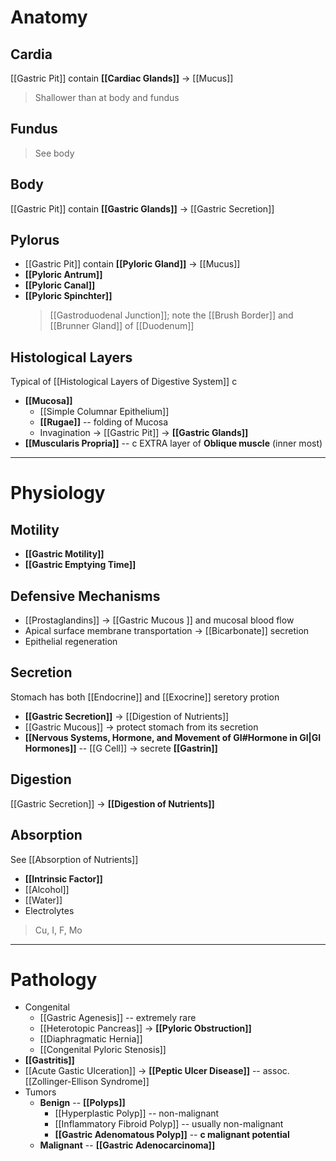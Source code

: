 # Anatomy
## Cardia
[[Gastric Pit]] contain **[[Cardiac Glands]]** -> [[Mucus]]
> Shallower than at body and fundus

## Fundus
> See body

## Body
[[Gastric Pit]] contain **[[Gastric Glands]]** -> [[Gastric Secretion]]

## Pylorus
- [[Gastric Pit]] contain **[[Pyloric Gland]]** -> [[Mucus]]
- **[[Pyloric Antrum]]**
- **[[Pyloric Canal]]**
- **[[Pyloric Spinchter]]**
	> [[Gastroduodenal Junction]]; note the [[Brush Border]] and [[Brunner Gland]] of [[Duodenum]]

## Histological Layers
Typical of [[Histological Layers of Digestive System]] c
- **[[Mucosa]]**
	- [[Simple Columnar Epithelium]]
	- **[[Rugae]]** -- folding of Mucosa
	- Invagination -> [[Gastric Pit]] -> **[[Gastric Glands]]**
- **[[Muscularis Propria]]** -- c EXTRA layer of **Oblique muscle** (inner most)

---

# Physiology
## Motility
- **[[Gastric Motility]]**
- **[[Gastric Emptying Time]]**

## Defensive Mechanisms
- [[Prostaglandins]] -> [[Gastric Mucous ]] and mucosal blood flow
- Apical surface membrane transportation -> [[Bicarbonate]] secretion
- Epithelial regeneration

## Secretion
Stomach has both [[Endocrine]] and [[Exocrine]] seretory protion
- **[[Gastric Secretion]]** -> [[Digestion of Nutrients]]
- [[Gastric Mucous]] -> protect stomach from its secretion
- **[[Nervous Systems, Hormone, and Movement of GI#Hormone in GI|GI Hormones]]** -- [[G Cell]] -> secrete **[[Gastrin]]**

## Digestion
[[Gastric Secretion]] -> **[[Digestion of Nutrients]]**

## Absorption
See [[Absorption of Nutrients]]
- **[[Intrinsic Factor]]** 
- [[Alcohol]]
- [[Water]]
- Electrolytes
> Cu, I, F, Mo

---

# Pathology
- Congenital
	- [[Gastric Agenesis]] -- extremely rare
	- [[Heterotopic Pancreas]] -> **[[Pyloric Obstruction]]**
	- [[Diaphragmatic Hernia]]
	- [[Congenital Pyloric Stenosis]]
- **[[Gastritis]]**
- [[Acute Gastic Ulceration]] -> **[[Peptic Ulcer Disease]]** -- assoc. [[Zollinger-Ellison Syndrome]]
- Tumors
	- **Benign** -- **[[Polyps]]**
		- [[Hyperplastic Polyp]] -- non-malignant
		- [[Inflammatory Fibroid Polyp]] -- usually non-malignant
		- **[[Gastric Adenomatous Polyp]]** -- **c malignant potential**
	- **Malignant** -- **[[Gastric Adenocarcinoma]]**